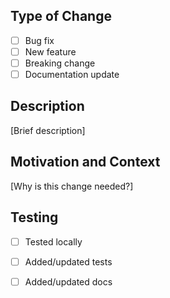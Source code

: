 ## Type of Change
- [ ] Bug fix
- [ ] New feature  
- [ ] Breaking change
- [ ] Documentation update

## Description
[Brief description]

## Motivation and Context
[Why is this change needed?]

## Testing
- [ ] Tested locally
- [ ] Added/updated tests
- [ ] Added/updated docs


